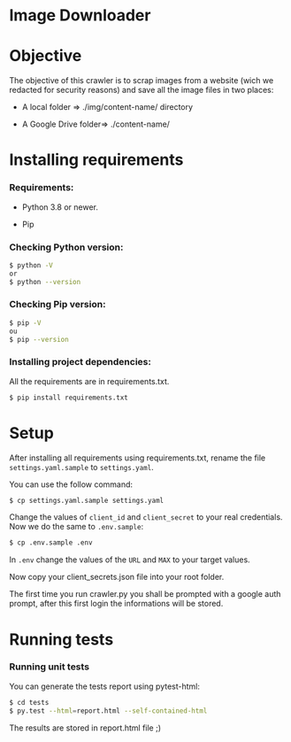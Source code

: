 
# Image Downloader
 
# Objective

The objective of this crawler is to scrap images from a website (wich we redacted for security reasons) and save all the image files in two places:  

- A local folder => ./img/content-name/ directory

- A Google Drive folder=> ./content-name/
 

# Installing requirements

### Requirements:

- Python 3.8 or newer.

- Pip

### Checking Python version:
```sh
$ python -V
or
$ python --version
```
### Checking Pip version:
```sh
$ pip -V
ou
$ pip --version
```
### Installing project dependencies:
All the requirements are in requirements.txt.
```sh
$ pip install requirements.txt
```
# Setup

After installing all requirements using requirements.txt, rename the file ```settings.yaml.sample``` to ```settings.yaml```.

You can use the follow command:

```sh
$ cp settings.yaml.sample settings.yaml
```

Change the values of ```client_id``` and ```client_secret``` to your real credentials.
Now we do the same to ```.env.sample```:
```sh
$ cp .env.sample .env
```
In ```.env``` change the values of the ```URL``` and  ```MAX``` to your target values.

Now copy your client_secrets.json file into your root folder.

The first time you run crawler.py you shall be prompted with a google auth prompt, after this first login the informations will be stored.

# Running tests

### Running unit tests

You can generate the tests report using pytest-html:

```sh
$ cd tests
$ py.test --html=report.html --self-contained-html
```
The results are stored in report.html file ;)